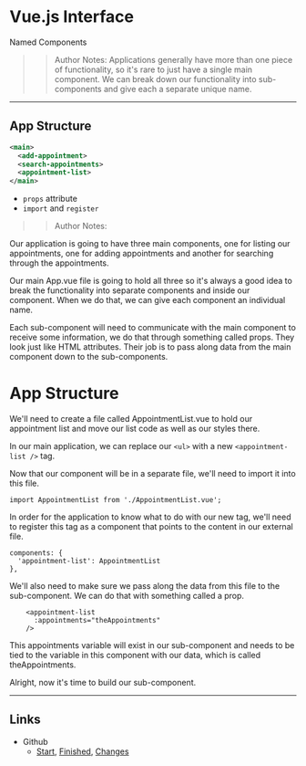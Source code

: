 <!-- .slide: data-state="title" -->
# Vue.js Interface
Named Components

> > Author Notes: Applications generally have more than one piece of functionality, so it's rare to just have a single main component. We can break down our functionality into sub-components and give each a separate unique name.

---
## App Structure

```xml
<main>
  <add-appointment>
  <search-appointments>
  <appointment-list>
</main>
```
<!-- .element: class="fragment" contenteditable="true" style="width: 40%;" -->

- `props` attribute
- `import` and `register`

> > Author Notes:

Our application is going to have three main components, one for listing our appointments, one for adding appointments and another for searching through the appointments.

Our main App.vue file is going to hold all three so it's always a good idea to break the functionality into separate components and inside our component. When we do that, we can give each component an individual name.

Each sub-component will need to communicate with the main component to receive some information, we do that through something called props. They look just like HTML attributes. Their job is to pass along data from the main component down to the sub-components.

# App Structure

We'll need to create a file called AppointmentList.vue to hold our appointment list and move our list code as well as our styles there.

In our main application, we can replace our `<ul>` with a new `<appointment-list />` tag.

Now that our component will be in a separate file, we'll need to import it into this file.

`import AppointmentList from './AppointmentList.vue';`


In order for the application to know what to do with our new tag, we'll need to register this tag as a component that points to the content in our external file.

```
components: {
  'appointment-list': AppointmentList
},
```

We'll also need to make sure we pass along the data from this file to the sub-component. We can do that with something called a prop.

```
    <appointment-list
      :appointments="theAppointments"
    />
```

This appointments variable will exist in our sub-component and needs to be tied to the variable in this component with our data, which is called theAppointments.

Alright, now it's time to build our sub-component.


---

## Links
- Github
  - [Start][1], [Finished][2], [Changes][3]

[1]:	https://github.com/planetoftheweb/vueinterface/tree/03_01b
[2]:	https://github.com/planetoftheweb/vueinterface/tree/03_01e
[3]:	https://github.com/planetoftheweb/vueinterface/compare/02_04e...03_01e